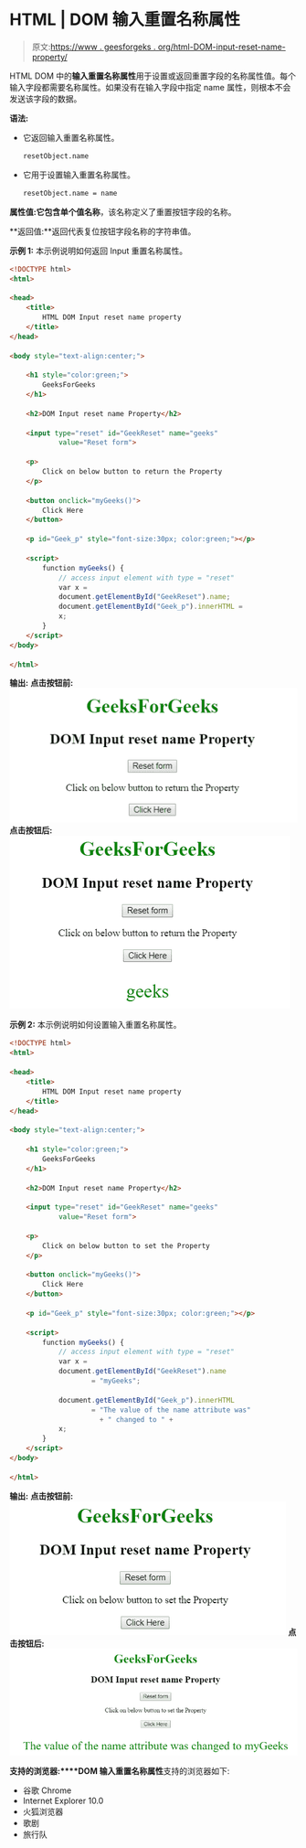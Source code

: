 # HTML | DOM 输入重置名称属性

> 原文:[https://www . geesforgeks . org/html-DOM-input-reset-name-property/](https://www.geeksforgeeks.org/html-dom-input-reset-name-property/)

HTML DOM 中的**输入重置名称属性**用于设置或返回重置字段的名称属性值。每个输入字段都需要名称属性。如果没有在输入字段中指定 name 属性，则根本不会发送该字段的数据。

**语法:**

*   它返回输入重置名称属性。

    ```html
    resetObject.name
    ```

*   它用于设置输入重置名称属性。

    ```html
    resetObject.name = name
    ```

**属性值:**它包含单个值**名称**，该名称定义了重置按钮字段的名称。

**返回值:**返回代表复位按钮字段名称的字符串值。

**示例 1:** 本示例说明如何返回 Input 重置名称属性。

```html
<!DOCTYPE html> 
<html> 

<head> 
    <title> 
        HTML DOM Input reset name property 
    </title> 
</head> 

<body style="text-align:center;"> 

    <h1 style="color:green;"> 
        GeeksForGeeks 
    </h1> 

    <h2>DOM Input reset name Property</h2> 

    <input type="reset" id="GeekReset" name="geeks"
            value="Reset form"> 

    <p>
        Click on below button to return the Property
    </p>     

    <button onclick="myGeeks()"> 
        Click Here 
    </button> 

    <p id="Geek_p" style="font-size:30px; color:green;"></p> 

    <script> 
        function myGeeks() { 
            // access input element with type = "reset" 
            var x = 
            document.getElementById("GeekReset").name; 
            document.getElementById("Geek_p").innerHTML = 
            x; 
        } 
    </script> 
</body> 

</html>                    
```

**输出:**
**点击按钮前:**
![](img/5f781abaadeb0343ce63387bb738217e.png)
**点击按钮后:**
![](img/8b9c0f499997268301a8c2d6f5519322.png)

**示例 2:** 本示例说明如何设置输入重置名称属性。

```html
<!DOCTYPE html> 
<html> 

<head> 
    <title> 
        HTML DOM Input reset name property 
    </title> 
</head> 

<body style="text-align:center;"> 

    <h1 style="color:green;"> 
        GeeksForGeeks 
    </h1> 

    <h2>DOM Input reset name Property</h2> 

    <input type="reset" id="GeekReset" name="geeks"
            value="Reset form"> 

    <p>
        Click on below button to set the Property
    </p>     

    <button onclick="myGeeks()"> 
        Click Here 
    </button> 

    <p id="Geek_p" style="font-size:30px; color:green;"></p> 

    <script> 
        function myGeeks() { 
            // access input element with type = "reset" 
            var x = 
            document.getElementById("GeekReset").name
                    = "myGeeks"; 

            document.getElementById("Geek_p").innerHTML
                    = "The value of the name attribute was"
                      + " changed to " + 
            x; 
        } 
    </script> 
</body> 

</html>                    
```

**输出:**
**点击按钮前:**
![](img/e8d549efcf978e34dd80bf929792d4bf.png)
**点击按钮后:**
![](img/52fe6820ec6b9875659a9f49169c6f76.png)

**支持的浏览器:****DOM 输入重置名称属性**支持的浏览器如下:

*   谷歌 Chrome
*   Internet Explorer 10.0
*   火狐浏览器
*   歌剧
*   旅行队